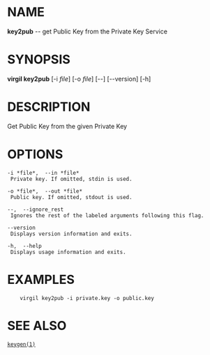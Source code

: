 NAME
====

**key2pub** -- get Public Key from the Private Key Service

SYNOPSIS
========

**virgil key2pub** \[-i *file*\] \[-o *file*\] \[--\] \[--version\]
\[-h\]

DESCRIPTION
===========

Get Public Key from the given Private Key

OPTIONS
=======

    -i *file*,  --in *file*
     Private key. If omitted, stdin is used.

    -o *file*,  --out *file*
     Public key. If omitted, stdout is used.

    --,  --ignore_rest
     Ignores the rest of the labeled arguments following this flag.

    --version
     Displays version information and exits.

    -h,  --help
     Displays usage information and exits.

EXAMPLES
========

        virgil key2pub -i private.key -o public.key

SEE ALSO
========

[`keygen(1)`]()
